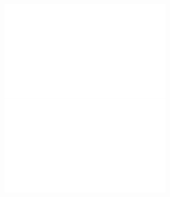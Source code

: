 ![image](https://github.com/AsteIics/github-stats/blob/master/generated/languages.svg)
![image](https://github.com/AsteIics/github-stats/blob/master/generated/overview.svg)
